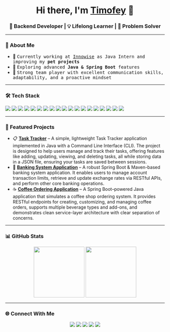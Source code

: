 <!-- Banner / Greeting -->
<h1 align="center">Hi there, I'm <a href="https://github.com/YourUsername">Timofey</a> 👋</h1>
<h3 align="center">🚀 Backend Developer | 💡 Lifelong Learner | 🎯 Problem Solver</h3>

---

### 🌟 About Me
- 🔭 <samp>Currently working at [Innowise](https://innowise.com/) as Java Intern and improving my **pet projects**<samp/>
- 🌱 <samp>Exploring advanced **Java & Spring Boot** features<samp/>
- 🤝 <samp>Strong team player with excellent communication skills, adaptability, and a proactive mindset<samp/>

---

### 🛠 Tech Stack
<p>
  <img src="https://img.shields.io/badge/Code-Java-007396?style=for-the-badge&logo=java" />
  <img src="https://img.shields.io/badge/Framework-Spring_Boot-6DB33F?style=for-the-badge&logo=spring-boot&logoColor=white" />
  <img src="https://img.shields.io/badge/Framework-Spring_Security-6DB33F?style=for-the-badge&logo=spring-security&logoColor=white" />
  <img src="https://img.shields.io/badge/Framework-Spring_Data-6DB33F?style=for-the-badge&logo=spring&logoColor=white" />
  <img src="https://img.shields.io/badge/Code-C++-00599C?style=for-the-badge&logo=c%2B%2B" />
  <img src="https://img.shields.io/badge/Code-JavaScript-F7DF1E?style=for-the-badge&logo=javascript&logoColor=black" />
  <img src="https://img.shields.io/badge/Code-HTML5-E34F26?style=for-the-badge&logo=html5&logoColor=white" />
  <img src="https://img.shields.io/badge/Code-CSS3-1572B6?style=for-the-badge&logo=css3&logoColor=white" />
  <img src="https://img.shields.io/badge/Database-MySQL-4479A1?style=for-the-badge&logo=mysql&logoColor=white" />
  <img src="https://img.shields.io/badge/Database-PostgreSQL-336791?style=for-the-badge&logo=postgresql&logoColor=white" />
  <img src="https://img.shields.io/badge/Database-Redis-DC382D?style=for-the-badge&logo=redis&logoColor=white" />
  <img src="https://img.shields.io/badge/Tools-Git-F05032?style=for-the-badge&logo=git&logoColor=white" />
  <img src="https://img.shields.io/badge/Tools-Docker-2496ED?style=for-the-badge&logo=docker&logoColor=white" />
  <img src="https://img.shields.io/badge/Tools-Kubernetes-326CE5?style=for-the-badge&logo=kubernetes&logoColor=white" />
  <img src="https://img.shields.io/badge/Tools-Kafka-231F20?style=for-the-badge&logo=apache-kafka&logoColor=white" />
  <img src="https://img.shields.io/badge/CI/CD-GitHub_Actions-2088FF?style=for-the-badge&logo=github-actions&logoColor=white" />
  <img src="https://img.shields.io/badge/Test-JUnit5-25A162?style=for-the-badge&logo=junit5&logoColor=white" />
  <img src="https://img.shields.io/badge/Test-Testcontainers-2496ED?style=for-the-badge&logo=docker&logoColor=white" />
  <img src="https://img.shields.io/badge/Test-Mockito-239120?style=for-the-badge&logo=java&logoColor=white" />
</p>

---

### 📌 Featured Projects
- 📋 [**Task Tracker**](https://github.com/t1sheryo/TaskTracker) – A simple, lightweight Task Tracker application implemented in Java with a Command Line Interface (CLI). The project is designed to help users manage and track their tasks, offering features like adding, updating, viewing, and deleting tasks, all while storing data in a JSON file, ensuring your tasks are saved between sessions.
- 🏦 [**Banking System Application**](https://github.com/t1sheryo/BankingSystemApplication) – A robust Spring Boot & Maven-based banking system application. It enables users to manage account transaction limits, retrieve and update exchange rates via RESTful APIs, and perform other core banking operations.
- ☕ [**Coffee Ordering Application**](https://github.com/t1sheryo/CoffeeOrderingApplication) – A Spring Boot–powered Java application that simulates a coffee shop ordering system. It provides RESTful endpoints for creating, customizing, and managing coffee orders, supports multiple beverage types and add-ons, and demonstrates clean service-layer architecture with clear separation of concerns.

---

### 📊 GitHub Stats
<p align="center">
  <img src="https://github-readme-stats.vercel.app/api?username=t1sheryo&show_icons=true&theme=radical" height="160"/>
  <img src="https://github-readme-streak-stats.herokuapp.com/?user=t1sheryo&theme=radical" height="160"/>
</p>

---

### 🌐 Connect With Me
<p align="center">
  <a href="https://www.linkedin.com/in/timofey-cheberuk-040ba4314/"><img src="https://img.shields.io/badge/LinkedIn-0077B5?style=for-the-badge&logo=linkedin" /></a>
  <a href="https://t.me/t1sheryo"><img src="https://img.shields.io/badge/Telegram-2CA5E0?style=for-the-badge&logo=telegram" /></a>
  <a href="mailto:timofey13052005@gmail.com"><img src="https://img.shields.io/badge/Email-D14836?style=for-the-badge&logo=gmail" /></a>
  <a href="https://twitter.com/t1sher_"><img src="https://img.shields.io/badge/X_(Twitter)-000000?style=for-the-badge&logo=x&logoColor=white" /></a>
  <a href="https://www.instagram.com/t1sheryo/"><img src="https://img.shields.io/badge/Instagram-E4405F?style=for-the-badge&logo=instagram&logoColor=white" /></a>
</p>

